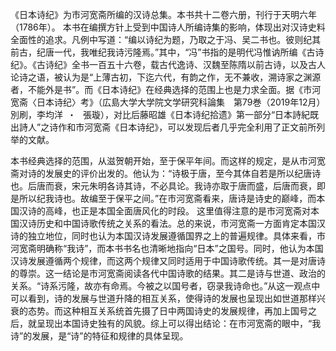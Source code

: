 《日本诗纪》为市河宽斋所编的汉诗总集。本书共十二卷六册，刊行于天明六年（1786年）。
本书在编撰方针上受到中国诗人所编诗集的影响，体现出对汉诗史料全面性的追求。凡例中写道：“编以诗纪为题，乃取之于冯、吴二书也。彼则纪其前古，纪唐一代，我唯纪我诗污隆焉。”其中，“冯”书指的是明代冯惟讷所编《古诗纪》。《古诗纪》全书一百五十六卷，载古代逸诗、汉魏至陈隋以前古诗，以及古人论诗之语，被认为是“上薄古初，下迄六代，有韵之作，无不兼收，溯诗家之渊源者，不能外是书”。而《日本诗纪》在经典选择的范围上也是力求全面。据《市河宽斋〈日本诗纪〉考》（広島大学大学院文学研究科論集　第79巻（2019年12月）別刷，李均洋 ・  張璇），对比后藤昭雄《日本诗纪拾遗》第一部分“日本詩紀既出詩人”之诗作和市河宽斋《日本诗纪》，可以发现后者几乎完全利用了正文前所列举的文献。

本书经典选择的范围，从滋贺朝开始，至于保平年间。而这样的规定，是从市河宽斋对诗的发展史的评价出发的。他认为：“诗极于唐，至今其体自若是所以纪唐诗也。后唐而衰，宋元朱明各诗其诗，不必具论。我诗亦取于唐而盛，后唐而衰，即是所以纪我诗也。故编至于保平之间。”在市河宽斋看来，唐诗是诗史的巅峰，而本国汉诗的高峰，也正是本国全面唐风化的时段。
这里值得注意的是市河宽斋对本国汉诗历史和中国诗歌传统之关系的看法。总的来说，市河宽斋一方面肯定本国汉诗的独立地位，同时也认为本国汉诗发展遵循国界之上的普遍规律。具体来看，市河宽斋明确称“我诗”，而本书书名也清晰地指向“日本”之国号。同时，他认为本国汉诗发展遵循两个规律，而这两个规律又同时适用于中国诗歌传统。其一是对唐诗的尊崇。这一结论是市河宽斋阅读各代中国诗歌的结果。其二是诗与世道、政治的关系。“诗系污隆，故亦有命焉。今被之以国号者，窃录我诗命也。”从这一观点中可以看到，诗的发展与世道升降的相互关系，使得诗的发展也呈现出如世道那样兴衰的态势。而这种相互关系统首先摄了日中两国诗史的发展规律，再加上国号之后，就呈现出本国诗史独有的风貌。综上可以得出结论：在市河宽斋的眼中，“我诗”的发展，是“诗”的特征和规律的具体呈现。


